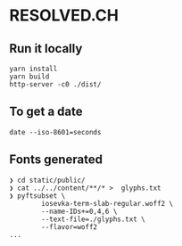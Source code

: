 # RESOLVED.CH

## Run it locally

```
yarn install
yarn build
http-server -c0 ./dist/
```

## To get a date

```
date --iso-8601=seconds
```

## Fonts generated

```
❯ cd static/public/
❯ cat ../../content/**/* >  glyphs.txt
❯ pyftsubset \
        iosevka-term-slab-regular.woff2 \
        --name-IDs+=0,4,6 \
        --text-file=./glyphs.txt \
        --flavor=woff2
...
```
